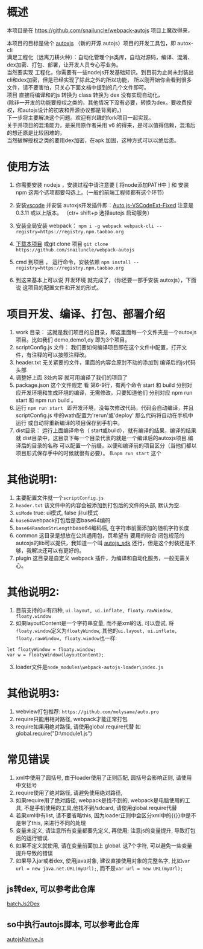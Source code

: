 # 概述
本项目是在 https://github.com/snailuncle/webpack-autojs 项目上魔改得来，

本项目的目标是做个 [autoxjs](https://github.com/kkevsekk1/AutoX) （新的开源 autojs）项目的开发工具包，即 autox-cli   
满足工程化（远离刀耕火种）：自动化管理个js类库，自动对源码，编译、混淆、dex加密、打包、部署，让开发人员专心写业务。   
当然要实现 工程化，你需要有一些nodejs开发基础知识。到目前为止尚未封装出cli和dex加密，但是已经实现了除此之外的所以功能， 
所以刚开始你会看到很多文件，请不要害怕，只关心下面文档中提到的几个文件即可。   
项目 直接将编译和的js 转换为 class 转换为 dex 没有实现自动化，   
(除非一开发的功能要授权之类的，其他情况下没有必要，转换为dex。要收费授权，和autojs设计的初衷和开源协议都是背离的。)   
下一步将主要解决这个问题。欢迎有兴趣的fork项目一起实现。     
关于并项目的混淆能力，是采用原作者采用 v6 的得来，是可以值得信赖，混淆后的想还原是比较困难的，  
当然破解授权之类的要用dex加密，在apk 加固，这种方式可以以绝后患。   

# 使用方法
1. 你需要安装 nodejs ，安装过程中请注意要 [ 将node添加PATH中 ] 和 安装 npm 这两个选项都要勾选上。(一般的前端工程师都有这个环节)
2.  安装[vscode](https://code.visualstudio.com/) 并安装 autoxjs开发插件即：[Auto.js-VSCodeExt-Fixed](https://marketplace.visualstudio.com/items?itemName=aaroncheng.auto-js-vsce-fixed)  注意是0.3.11 或以上版本。 （ctr+ shift+p 选择autojs 启动服务）
3.  安装全局安装 webpack： ``` npm i -g webpack webpack-cli --registry=https://registry.npm.taobao.org ```
4.  [下载本项目](https://github.com/kkevsekk1/webpack-autojs/archive/master.zip) 或git clone 项目  ``` git clone https://github.com/snailuncle/webpack-autojs ``` 
    
5. cmd 到项目 ， 运行命令，安装依赖
    ```npm install --registry=https://registry.npm.taobao.org ```

6.  到这来基本上可以说 开发环境 就完成了，（你还要一部手安装 autoxjs），下面说 这项目的配置文件和开发的形式。

# 项目开发、编译、打包、部署介绍

1. work 目录： 这就是我们项目的总目录，即这里面每一个文件夹是一个autoxjs 项目。比如我们 demo,demo1,dy 即为3个项目。 
2. scriptConfig.js 文件： 我们要如何编译项目即在这个文件中配置，打开文件，有注释的可以按照注释改。
3. header.txt 无关紧要的文件，里面的内容会原封不动的添加到 编译后的js代码头部
4. 调整好上面 3处内容 就可用编译了我们的项目了
5. package.json 这个文件规定 看 第6-9行，有两个命令 start 和 build 分别对应开发环境和生成环境的编译，无需修改。只要知道他们 分别对应 npm run start 和 npm run build 。
6. 运行 ```npm run start ``` 即开发环境，没每次修改代码，代码会自动编译，并且 scriptConfig.js 中的wath配置为'rerun'或'deploy' 那么代码将自动在手机中运行 或自动将重新编译的项目保存到手机中。
7. dist目录： 运行上面编译命令（ start或build），就有编译的结果，编译的结果就 dist目录中，这目录下每一个目录代表的就是一个编译后的autoxjs项目.编译后的目录的名称 可以配置一个前缀，以便和编译前的项目区分（当他们都以项目形式保存手中的时候就很有必要）。
8.``` npm run start ``` 这个

# 其他说明1: 
1. 主要配置文件就一个`scriptConfig.js`
2. `header.txt` 该文件中的内容会被添加到打包后的文件的头部, 默认为空.
3. `uiMode` true: ui模式, false 非ui模式
4.  `base64`webpack打包后是否base64编码
5.  `base64RandomStrLength`base64编码后, 在字符串前面添加的随机字符长度
6.  common 这目录是想放在公共通用包，页希望有 要用的符合 闭包规范的autoxjs的lib可以提供，我知道一个叫 [autojs_sdk](https://github.com/kangour/autojs_sdk) 还行，但是这个封装还是不够，我解决还可以有更好的。
7.  plugin 这目录是自定义 webpack 插件，为编译和自动化服务，一般无需关心。

# 其他说明2:
1. 目前支持的ui有四种, ` ui.layout, ui.inflate, floaty.rawWindow, floaty.window `
2. 如果layoutContent是一个字符串变量, 而不是xml的话, 可以尝试, 将`floaty.window`定义为`floatyWindow`, 其他的` ui.layout, ui.inflate, floaty.rawWindow, floaty.window `也一样:
```
let floatyWindow = floaty.window;
var w = floatyWindow(layoutContent);

```
3. loader文件是`node_modules\webpack-autojs-loader\index.js`

# 其他说明3:
1. webview打包推荐: `https://github.com/molysama/auto.pro`
2. require只能用相对路径, webpack才能正常打包
3. require如果用绝对路径, 请使用global.require代替  如global.require("D:\\module1.js")

# 常见错误
1. xml中使用了圆括号, 由于loader使用了正则匹配, 圆括号会影响正则, 请使用中文括号
2. require使用了绝对路径, 请避免使用绝对路径,
3. 如果require用了绝对路径, webpack是找不到的, webpack是电脑使用的工具, 不是手机使用的工具,他找不到/sdcard, 请使用global.require代替
4. 若果xml中有list, 请不要省略this, 因为loader正则中会区分xml中的{{}}中是不是带了this, 来进行不同的处理
5. 变量未定义, 请注意所有变量都要先定义, 再使用; 注意js的变量提升, 导致打包后的运行错误.
6. 如果不定义就使用, 请在变量前面加上   global.   这7个字符, 可以避免一些变量提升导致的错误
7. 如果导入jar或者dex, 使用java对象, 建议直接使用对象的完整名字, 比如`var url = new java.net.URL(myUrl);`, 而不是`var url = new URL(myUrl);`
## js转dex, 可以参考此仓库
[batchJs2Dex](https://github.com/snailuncle/batchJs2Dex)

## so中执行autojs脚本, 可以参考此仓库
[autojsNativeJs](https://github.com/snailuncle/autojsNativeJs)

